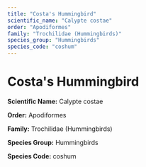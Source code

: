 ```yaml
---
title: "Costa's Hummingbird"
scientific_name: "Calypte costae"
order: "Apodiformes"
family: "Trochilidae (Hummingbirds)"
species_group: "Hummingbirds"
species_code: "coshum"
---
```


# Costa's Hummingbird

**Scientific Name:** Calypte costae

**Order:** Apodiformes

**Family:** Trochilidae (Hummingbirds)

**Species Group:** Hummingbirds

**Species Code:** coshum
